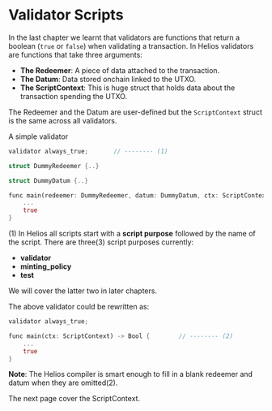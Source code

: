 # Validator Scripts

In the last chapter we learnt that validators are functions that return a boolean (`true`  or `false`) when validating a transaction. In Helios validators are functions that take three arguments:

- **The Redeemer**: A piece of data attached to the transaction.
- **The Datum**: Data stored onchain linked to the UTXO.
- **The ScriptContext**: This is huge struct that holds data about the transaction spending the UTXO.

The Redeemer and the Datum are user-defined but the `ScriptContext` struct is the same across all validators.

A simple validator

```rust
validator always_true;       // -------- (1)

struct DummyRedeemer {..}

struct DummyDatum {..}

func main(redeemer: DummyRedeemer, datum: DummyDatum, ctx: ScriptContext) -> Bool {       
    ...
    true                     
}
```

(1) In Helios all scripts start with a  **script purpose** followed by the name of the script. There are three(3) script purposes currently:

- **validator**
- **minting_policy**
- **test**

We will cover the latter two in later chapters.

The above validator could be rewritten as:

```rust
validator always_true;     

func main(ctx: ScriptContext) -> Bool {        // -------- (2)
    ...
    true                     
}
```

**Note**: The Helios compiler is smart enough to fill in a blank redeemer and datum when they are omitted(2).

The next page cover the ScriptContext.
